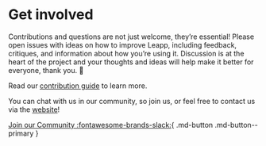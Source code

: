 # Get involved

Contributions and questions are not just welcome, they’re essential! Please open issues with ideas on how to improve Leapp, including feedback, critiques, and information about how you’re using it. Discussion is at the heart of the project and your thoughts and ideas will help make it better for everyone, thank you. :blue_heart:

Read our [contribution guide](https://github.com/Noovolari/leapp/blob/master/CONTRIBUTING.md) to learn more.

You can chat with us in our community, so join us, or feel free to contact us via the [website](https://www.leapp.cloud/contacts)!

[Join our Community :fontawesome-brands-slack:](https://join.slack.com/t/noovolari/shared_invite/zt-opn8q98k-HDZfpJ2_2U3RdTnN~u_B~Q){ .md-button .md-button--primary }
